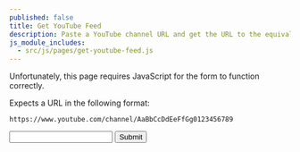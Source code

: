```yaml
---
published: false
title: Get YouTube Feed
description: Paste a YouTube channel URL and get the URL to the equivalent Atom Feed for use in your Microsub setup.
js_module_includes:
  - src/js/pages/get-youtube-feed.js
---
```


<noscript><p>Unfortunately, this page requires JavaScript for the form to function correctly.</p></noscript>

Expects a URL in the following format:

<pre><code>https://www.youtube.com/channel/AaBbCcDdEeFfGg0123456789</code></pre>

<!-- </textarea> -->
<!-- '"´ -->
<form class=" [ responses__form ] ">
    <input type="text" inputmode="url" id="url">
    <button type="submit">Submit</button>
</form>
